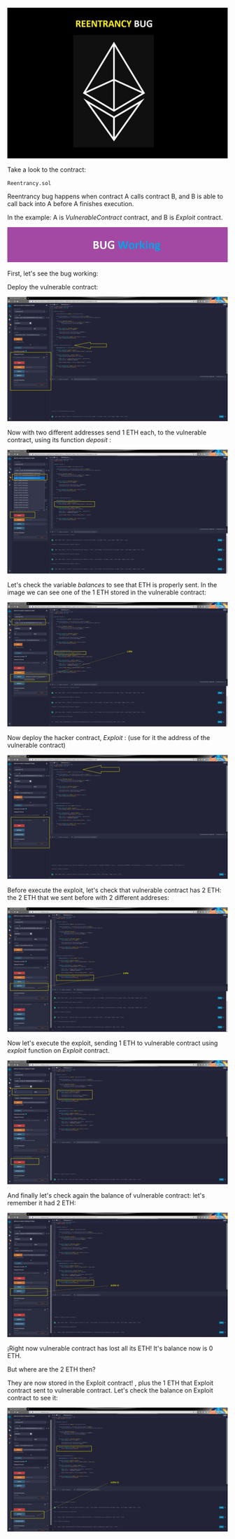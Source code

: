 [![](https://github.com/ethsecurityexamples/Re-entrancy/blob/main/1.jpg)](http:https://github.com/ethsecurityexamples/Re-entrancy/blob/main/1.jpg//)

Take a look to the contract:

    Reentrancy.sol

Reentrancy bug happens when contract A calls contract B, and B is able to call back into A before A finishes execution.

In the example: A is *VulnerableContract* contract, and B is *Exploit* contract.


[![](https://github.com/ethsecurityexamples/Re-entrancy/blob/main/2.jpg)](http:https://github.com/ethsecurityexamples/Re-entrancy/blob/main/2.jpg/)

First, let's see the bug working:

Deploy the vulnerable contract:

[![](https://github.com/ethsecurityexamples/Re-entrancy/blob/main/3.jpg)](http://https://github.com/ethsecurityexamples/Re-entrancy/blob/main/3.jpg)

Now with two different addresses send 1 ETH each, to the vulnerable contract, using its function *deposit* :

[![](https://github.com/ethsecurityexamples/Re-entrancy/blob/main/4.jpg)](http://https://github.com/ethsecurityexamples/Re-entrancy/blob/main/4.jpg)

Let's check the variable *balances* to see that ETH is properly sent.
In the image we can see one of the 1 ETH stored in the vulnerable contract:

[![](https://github.com/ethsecurityexamples/Re-entrancy/blob/main/5.jpg)](http:/https://github.com/ethsecurityexamples/Re-entrancy/blob/main/5.jpg/)

Now deploy the hacker contract, *Exploit* :
(use for it the address of the vulnerable contract)

[![](https://github.com/ethsecurityexamples/Re-entrancy/blob/main/6.jpg)](http://https://github.com/ethsecurityexamples/Re-entrancy/blob/main/6.jpg)



Before execute the exploit, let's check that vulnerable contract has 2 ETH: the 2 ETH that we sent before with 2 different addreses:

[![](https://github.com/ethsecurityexamples/Re-entrancy/blob/main/7.jpg)](http://https://github.com/ethsecurityexamples/Re-entrancy/blob/main/7.jpg)

Now let's execute the exploit, sending 1 ETH to vulnerable contract using *exploit* function on *Exploit* contract.

[![](https://github.com/ethsecurityexamples/Re-entrancy/blob/main/8.jpg)](https://github.com/ethsecurityexamples/Re-entrancy/blob/main/8.jpg/)

And finally let's check again the balance of vulnerable contract: 
let's remember it had 2 ETH:

[![](https://github.com/ethsecurityexamples/Re-entrancy/blob/main/9.jpg)](https://github.com/ethsecurityexamples/Re-entrancy/blob/main/9.jpg)

¡Right now vulnerable contract has lost all its ETH! It's balance now is 0 ETH.

But where are the 2 ETH then?

They are now stored in the Exploit contract! , plus the 1 ETH that Exploit contract sent to vulnerable contract. 
Let's check the balance on Exploit contract to see it:

[![](https://github.com/ethsecurityexamples/Re-entrancy/blob/main/10.jpg)](https://github.com/ethsecurityexamples/Re-entrancy/blob/main/10.jpg)